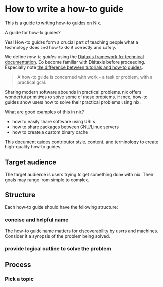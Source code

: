 # How to write a how-to guide

This is a guide to writing how-to guides on Nix.

A guide for how-to guides?

Yes!
How-to guides form a crucial part of teaching people what a technology does and how to do it correctly and safely.

We define *how-to guides* using the [Diátaxis framework for technical documentation](https://diataxis.fr/).
Do become familiar with Diátaxis before proceeding.
Especially note [the difference between tutorials and how-to guides](https://diataxis.fr/tutorials-how-to/).

> A how-to guide is concerned with work - a task or problem, with a practical goal.

Sharing modern software abounds in practical problems.
nix offers wonderful primitives to solve some of these problems.
Hence, how-to guides show users how to solve their practical problems using nix.

What are good examples of this in nix?
- how to easily share software using URLs
- how to share packages between GNU/Linux servers
- how to create a custom binary cache


This document guides contributor style, content, and terminology to create high-quality how-to guides.

## Target audience

The target audience is users trying to get something done with nix.
Their goals may range from simple to complex.

## Structure

Each how-to guide should have the following structure:

### concise and helpful name

The how-to guide name matters for discoverability by users and machines.
Consider it a synopsis of the problem being solved.

### provide logical outline to solve the problem



## Process

### Pick a topic



